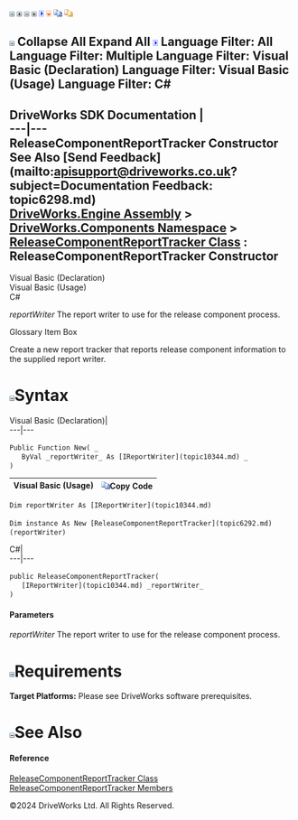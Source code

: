 ![](dotnetimages/collapse.gif) ![](dotnetimages/expand.gif) ![](dotnetimages/collapse.gif) ![](dotnetimages/expand.gif) ![](dotnetimages/drpdown.gif) ![](dotnetimages/drpdown_orange.gif) ![](dotnetimages/copycode.gif) ![](dotnetimages/copycodeHighlight.gif)

![](dotnetimages/collapse.gif) Collapse All Expand All ![](dotnetimages/drpdown.gif) Language Filter: All  Language Filter: Multiple  Language Filter: Visual Basic (Declaration) Language Filter: Visual Basic (Usage) Language Filter: C#  
---  
DriveWorks SDK Documentation  |   
---|---  
ReleaseComponentReportTracker Constructor   
See Also [Send Feedback](mailto:apisupport@driveworks.co.uk?subject=Documentation Feedback: topic6298.md)  
[DriveWorks.Engine Assembly](topic2156.md) > [DriveWorks.Components Namespace](topic6089.md) > [ReleaseComponentReportTracker Class](topic6292.md) : ReleaseComponentReportTracker Constructor  
---  
  
Visual Basic (Declaration)    
Visual Basic (Usage)    
C# 

_reportWriter_
    The report writer to use for the release component process.

Glossary Item Box

Create a new report tracker that reports release component information to the supplied report writer. 

# ![](dotnetimages/collapse.gif)Syntax

Visual Basic (Declaration)|   
---|---  
      
    
    Public Function New( _
       ByVal _reportWriter_ As [IReportWriter](topic10344.md) _
    )  
  
Visual Basic (Usage)| ![](dotnetimages/copycode.gif)Copy Code  
---|---  
      
    
    Dim reportWriter As [IReportWriter](topic10344.md)
     
    Dim instance As New [ReleaseComponentReportTracker](topic6292.md)(reportWriter)  
  
C#|   
---|---  
      
    
    public ReleaseComponentReportTracker( 
       [IReportWriter](topic10344.md) _reportWriter_
    )  
  
#### Parameters

 _reportWriter_
    The report writer to use for the release component process.

# ![](dotnetimages/collapse.gif)Requirements

**Target Platforms:** Please see DriveWorks software prerequisites.

# ![](dotnetimages/collapse.gif)See Also

#### Reference

[ReleaseComponentReportTracker Class](topic6292.md)   
[ReleaseComponentReportTracker Members](topic6293.md)

©2024 DriveWorks Ltd. All Rights Reserved.
